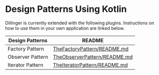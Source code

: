 # Design Patterns Using Kotlin

Dillinger is currently extended with the following plugins. Instructions on how to use them in your own application are linked below.

| Design Patterns | README |
| ------ | ------ |
| Factory Pattern | [TheFactoryPattern/README.md][Factory] |
| Observer Pattern | [TheObserverPattern/README.md][Observer] |
| Iterator Pattern | [TheIteratorPattern/README.md][Iterator] |


  [Factory]: <https://github.com/WaveTechStudio/AndroidDesignPatterns/blob/master/TheFactoryPattern/README.md>
  [Observer]: <https://github.com/WaveTechStudio/AndroidDesignPatterns/blob/master/TheObserverPattern/README.md>
  [Iterator]: <https://github.com/WaveTechStudio/AndroidDesignPatterns/blob/master/TheIteratorPattern/README.md>